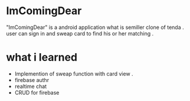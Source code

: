 # ImComingDear

"ImComingDear" is a android application what is semiller clone of tenda . user can sign in and sweap card to find his or her matching .


# what i learned

- Implemention of sweap function with card view .
- firebase authr 
- realtime chat 
- CRUD for firebase
